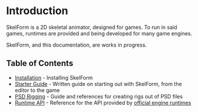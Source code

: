 # Introduction

SkelForm is a 2D skeletal animator, designed for games. To run in said games,
runtimes are provided and being developed for many game engines.

SkelForm, and this documentation, are works in progress.

## Table of Contents

- [Installation](./installation.md) - Installing SkelForm
- [Starter Guide](./starter-guide/main.md) - Written guide on starting out with
  SkelForm, from the editor to the game
- [PSD Rigging](./psd.md) - Guide and references for creating rigs out of PSD
  files
- [Runtime API](./runtime-api.md) - Reference for the API provided by
  [official engine runtimes](https://skelform.org#runtimes)
